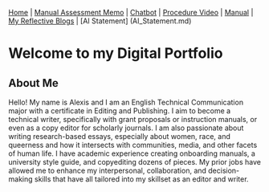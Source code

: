 [Home](index.md) | [Manual Assessment Memo](manual_assessment_memo.md) | [Chatbot](chatbot.md) | [Procedure Video](procedure_video.md) | [Manual](manual.md) | [My Reflective Blogs](reflective_blogs.md) | [AI Statement] (AI_Statement.md) 

# Welcome to my Digital Portfolio 

## About Me 
Hello! My name is Alexis and I am an English Technical Communication major with a certificate in Editing and Publishing. I aim to become a technical writer, specifically with grant proposals or instruction manuals, or even as a copy editor for scholarly journals. I am also passionate about writing research-based essays, especially about women, race, and queerness and how it intersects with communities, media, and other facets of human life. I have academic experience creating onboarding manuals, a university style guide, and copyediting dozens of pieces. My prior jobs have allowed me to enhance my interpersonal, collaboration, and decision-making skills that have all tailored into my skillset as an editor and writer. 



